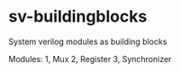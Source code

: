 # sv-buildingblocks
System verilog modules as building blocks

Modules:
1, Mux
2, Register
3, Synchronizer
